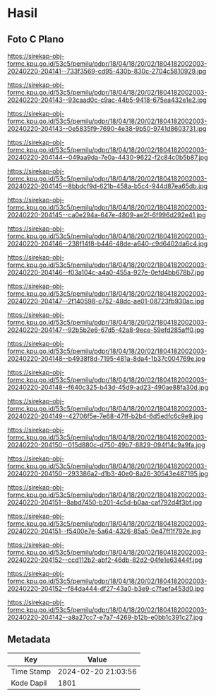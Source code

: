 # Hasil

## Foto C Plano

https://sirekap-obj-formc.kpu.go.id/53c5/pemilu/pdpr/18/04/18/20/02/1804182002003-20240220-204141--733f3569-cd95-430b-830c-2704c5810929.jpg

https://sirekap-obj-formc.kpu.go.id/53c5/pemilu/pdpr/18/04/18/20/02/1804182002003-20240220-204143--93caad0c-c9ac-44b5-9418-675ea432e1e2.jpg

https://sirekap-obj-formc.kpu.go.id/53c5/pemilu/pdpr/18/04/18/20/02/1804182002003-20240220-204143--0e5835f9-7690-4e38-9b50-9741d8603731.jpg

https://sirekap-obj-formc.kpu.go.id/53c5/pemilu/pdpr/18/04/18/20/02/1804182002003-20240220-204144--049aa9da-7e0a-4430-9622-f2c84c0b5b87.jpg

https://sirekap-obj-formc.kpu.go.id/53c5/pemilu/pdpr/18/04/18/20/02/1804182002003-20240220-204145--8bbdcf9d-621b-458a-b5c4-944d87ea65db.jpg

https://sirekap-obj-formc.kpu.go.id/53c5/pemilu/pdpr/18/04/18/20/02/1804182002003-20240220-204145--ca0e294a-647e-4809-ae2f-6f996d292e41.jpg

https://sirekap-obj-formc.kpu.go.id/53c5/pemilu/pdpr/18/04/18/20/02/1804182002003-20240220-204146--238f14f8-b446-48de-a640-c9d6402da6c4.jpg

https://sirekap-obj-formc.kpu.go.id/53c5/pemilu/pdpr/18/04/18/20/02/1804182002003-20240220-204146--f03a104c-a4a0-455a-927e-0efd4bb678b7.jpg

https://sirekap-obj-formc.kpu.go.id/53c5/pemilu/pdpr/18/04/18/20/02/1804182002003-20240220-204147--2f140598-c752-48dc-ae01-08723fb930ac.jpg

https://sirekap-obj-formc.kpu.go.id/53c5/pemilu/pdpr/18/04/18/20/02/1804182002003-20240220-204147--92b5b2e6-67d5-42a8-9ece-59efd285aff0.jpg

https://sirekap-obj-formc.kpu.go.id/53c5/pemilu/pdpr/18/04/18/20/02/1804182002003-20240220-204148--b4938f8d-7195-481a-8da4-1b37c004769e.jpg

https://sirekap-obj-formc.kpu.go.id/53c5/pemilu/pdpr/18/04/18/20/02/1804182002003-20240220-204148--f640c325-b43d-45d9-ad23-490ae88fa30d.jpg

https://sirekap-obj-formc.kpu.go.id/53c5/pemilu/pdpr/18/04/18/20/02/1804182002003-20240220-204149--42706f5e-7e68-47ff-b2b4-6d5edfc6c9e9.jpg

https://sirekap-obj-formc.kpu.go.id/53c5/pemilu/pdpr/18/04/18/20/02/1804182002003-20240220-204150--015d880c-d750-49b7-8829-094f14c9a9fa.jpg

https://sirekap-obj-formc.kpu.go.id/53c5/pemilu/pdpr/18/04/18/20/02/1804182002003-20240220-204150--293386a2-d1b3-40e0-8a26-30543e487195.jpg

https://sirekap-obj-formc.kpu.go.id/53c5/pemilu/pdpr/18/04/18/20/02/1804182002003-20240220-204151--8abd7450-b201-4c5d-b0aa-caf792d4f3bf.jpg

https://sirekap-obj-formc.kpu.go.id/53c5/pemilu/pdpr/18/04/18/20/02/1804182002003-20240220-204151--f5400e7e-5a64-4326-85a5-0e47ff1f792e.jpg

https://sirekap-obj-formc.kpu.go.id/53c5/pemilu/pdpr/18/04/18/20/02/1804182002003-20240220-204152--ccd112b2-abf2-46db-82d2-04fe1e63444f.jpg

https://sirekap-obj-formc.kpu.go.id/53c5/pemilu/pdpr/18/04/18/20/02/1804182002003-20240220-204152--f84da444-df27-43a0-b3e9-c7faefa453d0.jpg

https://sirekap-obj-formc.kpu.go.id/53c5/pemilu/pdpr/18/04/18/20/02/1804182002003-20240220-204142--a8a27cc7-e7a7-4269-b12b-e0bb1c391c27.jpg


## Metadata

| Key        | Value               |
| ---------- | ------------------- |
| Time Stamp | 2024-02-20 21:03:56 |
| Kode Dapil | 1801                |



